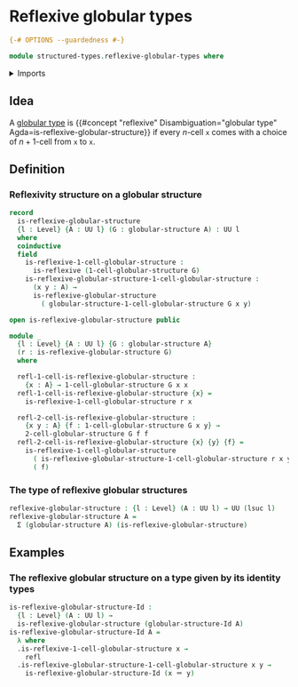 # Reflexive globular types

```agda
{-# OPTIONS --guardedness #-}

module structured-types.reflexive-globular-types where
```

<details><summary>Imports</summary>

```agda
open import elementary-number-theory.multiplication-natural-numbers
open import elementary-number-theory.natural-numbers

open import foundation.binary-relations
open import foundation.cartesian-product-types
open import foundation.dependent-pair-types
open import foundation.identity-types
open import foundation.iterated-dependent-product-types
open import foundation.telescopes
open import foundation.universe-levels

open import structured-types.globular-types
```

</details>

## Idea

A [globular type](structured-types.globular-types.md) is
{{#concept "reflexive" Disambiguation="globular type" Agda=is-reflexive-globular-structure}}
if every $n$-cell `x` comes with a choice of $n+1$-cell from `x` to `x`.

## Definition

### Reflexivity structure on a globular structure

```agda
record
  is-reflexive-globular-structure
  {l : Level} {A : UU l} (G : globular-structure A) : UU l
  where
  coinductive
  field
    is-reflexive-1-cell-globular-structure :
      is-reflexive (1-cell-globular-structure G)
    is-reflexive-globular-structure-1-cell-globular-structure :
      (x y : A) →
      is-reflexive-globular-structure
        ( globular-structure-1-cell-globular-structure G x y)

open is-reflexive-globular-structure public

module _
  {l : Level} {A : UU l} {G : globular-structure A}
  (r : is-reflexive-globular-structure G)
  where

  refl-1-cell-is-reflexive-globular-structure :
    {x : A} → 1-cell-globular-structure G x x
  refl-1-cell-is-reflexive-globular-structure {x} =
    is-reflexive-1-cell-globular-structure r x

  refl-2-cell-is-reflexive-globular-structure :
    {x y : A} {f : 1-cell-globular-structure G x y} →
    2-cell-globular-structure G f f
  refl-2-cell-is-reflexive-globular-structure {x} {y} {f} =
    is-reflexive-1-cell-globular-structure
      ( is-reflexive-globular-structure-1-cell-globular-structure r x y)
      ( f)
```

### The type of reflexive globular structures

```agda
reflexive-globular-structure : {l : Level} (A : UU l) → UU (lsuc l)
reflexive-globular-structure A =
  Σ (globular-structure A) (is-reflexive-globular-structure)
```

## Examples

### The reflexive globular structure on a type given by its identity types

```agda
is-reflexive-globular-structure-Id :
  {l : Level} (A : UU l) →
  is-reflexive-globular-structure (globular-structure-Id A)
is-reflexive-globular-structure-Id A =
  λ where
  .is-reflexive-1-cell-globular-structure x →
    refl
  .is-reflexive-globular-structure-1-cell-globular-structure x y →
    is-reflexive-globular-structure-Id (x ＝ y)
```
